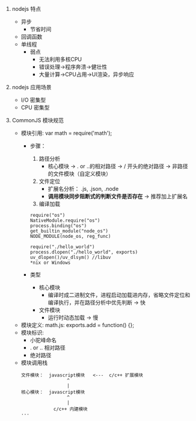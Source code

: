 1. nodejs 特点
    * 异步
        * 节省时间
    * 回调函数
    * 单线程
        * 弱点
            * 无法利用多核CPU
            * 错误处理->程序奔溃->健壮性
            * 大量计算->CPU占用->UI渲染，异步响应

2. nodejs 应用场景
    * I/O 密集型
    * CPU 密集型

3. CommonJS 模块规范
    * 模块引用: var math = require('math');
        * 步骤：
            1. 路径分析
                * 核心模块 -> . or ..的相对路径 -> / 开头的绝对路径 -> 非路径的文件模块（自定义模块）
            2. 文件定位
                * 扩展名分析： .js, .json, .node 
                * **调用模块同步阻断式的判断文件是否存在** -> 推荐加上扩展名
            3. 编译加载
            ``` 核心模块
            require("os")
            NativeModule.require("os")
            process.binding("os")
            get_builtin_module("node_os")
            NODE_MODULE(node_os, reg_func)
            ```

            ``` 扩展模块
            require("./hello_world")
            process.dlopen("./hello_world", exports)
            uv_dlopen()/uv_dlsym() //libuv
            *nix or Windows
            ```
        * 类型
            * 核心模块
                * 编译时成二进制文件，进程启动加载进内存，省略文件定位和编译执行，并在路径分析中优先判断 -> 快
            * 文件模块
                * 运行时动态加载 -> 慢
    * 模块定义: math.js: exports.add = function() {};
    * 模块标识: 
        * 小驼峰命名
        * . or .. 相对路径
        * 绝对路径 
    * 模块调用栈
        ```
        文件模块：  javascript模块   <---  c/c++ 扩展模块
                         ^
                         |
        核心模块：  javascript模块
                         ^
                         |
                    c/c++ 内建模块
        ···
    
